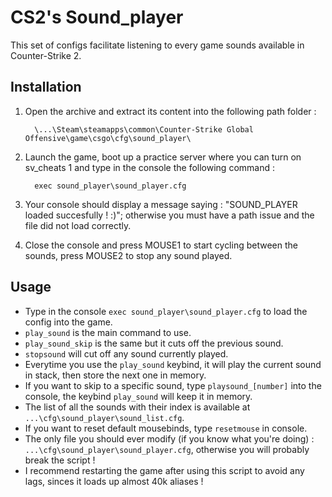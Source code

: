 # CS2's Sound_player
This set of configs facilitate listening to every game sounds available in Counter-Strike 2.


## Installation
1. Open the archive and extract its content into the following path folder :

         \...\Steam\steamapps\common\Counter-Strike Global Offensive\game\csgo\cfg\sound_player\

2. Launch the game, boot up a practice server where you can turn on sv_cheats 1 and type in the console the following command :

         exec sound_player\sound_player.cfg
   
3. Your console should display a message saying : "SOUND_PLAYER loaded succesfully ! :)"; otherwise you must have a path issue and the file did not load correctly.

4. Close the console and press MOUSE1 to start cycling between the sounds, press MOUSE2 to stop any sound played.


## Usage
- Type in the console `exec sound_player\sound_player.cfg` to load the config into the game.
- `play_sound` is the main command to use.
- `play_sound_skip` is the same but it cuts off the previous sound.
- `stopsound` will cut off any sound currently played.
- Everytime you use the `play_sound` keybind, it will play the current sound in stack, then store the next one in memory.
- If you want to skip to a specific sound, type `playsound_[number]` into the console, the keybind `play_sound` will keep it in memory.
- The list of all the sounds with their index is available at `...\cfg\sound_player\sound_list.cfg`.
- If you want to reset default mousebinds, type `resetmouse` in console.
- The only file you should ever modify (if you know what you're doing) : `...\cfg\sound_player\sound_player.cfg`, otherwise you will probably break the script !
- I recommend restarting the game after using this script to avoid any lags, sinces it loads up almost 40k aliases !
